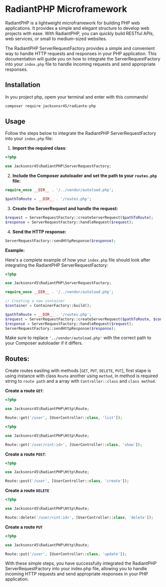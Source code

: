 # RadiantPHP Microframework

RadiantPHP is a lightweight microframework for building PHP web applications. It provides a simple and elegant structure to develop web projects with ease. With RadiantPHP, you can quickly build RESTful APIs, web services, or small to medium-sized websites.

The RadiantPHP ServerRequestFactory provides a simple and convenient way to handle HTTP requests and responses in your PHP application. This documentation will guide you on how to integrate the ServerRequestFactory into your `index.php` file to handle incoming requests and send appropriate responses.

## Installation

In you project php, opem your terminal and enter with this commands!

```bash
composer require jacksonsr45/radiante-php
```

## Usage

Follow the steps below to integrate the RadiantPHP ServerRequestFactory into your `index.php` file:

1. **Import the required class**:

```php
<?php

use Jacksonsr45\RadiantPHP\ServerRequestFactory;
```

2. **Include the Composer autoloader and set the path to your `routes.php` file:**

```php
require_once __DIR__ . '/../vendor/autoload.php';

$pathToRoute = __DIR__ . '/routes.php';
```

3. **Create the ServerRequest and handle the request:**

```php
$request = ServerRequestFactory::createServerRequest($pathToRoute);
$response = ServerRequestFactory::handleRequest($request);
```

4. **Send the HTTP response:**

```php
ServerRequestFactory::sendHttpResponse($response);
```

**Example:**

Here's a complete example of how your `index.php` file should look after integrating the RadiantPHP ServerRequestFactory:

```php
<?php

use Jacksonsr45\RadiantPHP\ServerRequestFactory;

require_once __DIR__ . '/../vendor/autoload.php';

// Creating a new container
$container = ContainerFactory::build();

$pathToRoute = __DIR__ . '/routes.php';
$request = ServerRequestFactory::createServerRequest($pathToRoute, $container);
$response = ServerRequestFactory::handleRequest($request);
ServerRequestFactory::sendHttpResponse($response);
```

Make sure to replace `'../vendor/autoload.php'` with the correct path to your Composer autoloader if it differs.


## **Routes:**

Create routes easiling with methods [`GET`, `PUT`, `DELETE`, `PUT`], first stape is using instance with class `Route` another using `method`, in method is required string to `route path` and a array with `Controller::class` and `class method`.

**Create a route `GET`**:

```php
<?php

use Jacksonsr45\RadiantPHP\Http\Route;

Route::get('/user', [UserController::class, 'list']);
```

```php
<?php

use Jacksonsr45\RadiantPHP\Http\Route;

Route::get('/user/<int:id>', [UserController::class, 'show']);
```

**Create a route `POST`**:

```php
<?php

use Jacksonsr45\RadiantPHP\Http\Route;

Route::post('/user', [UserController::class, 'create']);
```

**Create a route `DELETE`**

```php
<?php

use Jacksonsr45\RadiantPHP\Http\Route;

Route::delete('/user/<int:id>', [UserController::class, 'delete']);
```

**Create a route `PUT`**

```php
<?php

use Jacksonsr45\RadiantPHP\Http\Route;

Route::put('/user', [UserController::class, 'update']);
```

With these simple steps, you have successfully integrated the RadiantPHP ServerRequestFactory into your index.php file, allowing you to handle incoming HTTP requests and send appropriate responses in your PHP application.
